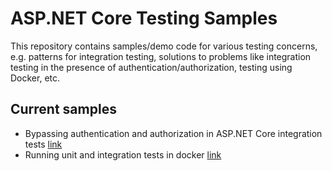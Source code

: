 # ASP.NET Core Testing Samples

This repository contains samples/demo code for various testing concerns, e.g.
patterns for integration testing, solutions to problems like integration testing
in the presence of authentication/authorization, testing using Docker, etc.

## Current samples

* Bypassing authentication and authorization in ASP.NET Core integration tests
[link](bypass-auth-in-integration-tests)
* Running unit and integration tests in docker [link](testing-in-docker)